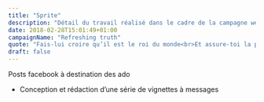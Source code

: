 ```yaml
---
title: "Sprite"
description: "Détail du travail réalisé dans le cadre de la campagne web « Refreshing Truth » pour Sprite"
date: 2018-02-28T15:01:49+01:00
campaignName: "Refreshing truth"
quote: "Fais-lui croire qu’il est le roi du monde<br>Et assure-toi la place sur la planche. #titanic #teamrose"
draft: false
---
```


Posts facebook à destination des ado

- Conception et rédaction d’une série de vignettes à messages
